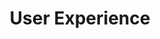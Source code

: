 ---
slug: x-navigation
title: User Experience
category: skm
subcategory: argument-skm
sort: 1
icon: smile-o
description: Yes, data management can be easy and accessible ! We designed our interfaces to avoid any waste of time and focus on the essential, generating cleaned and structured data.
argument: yes
---